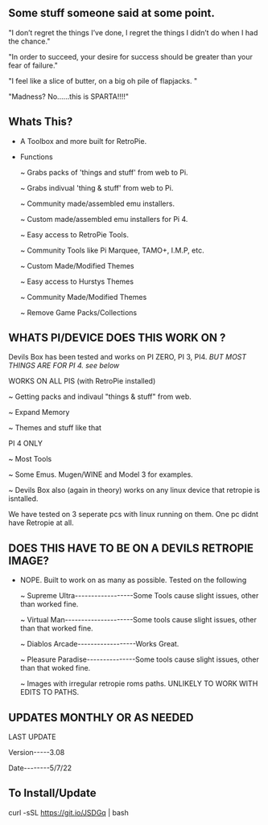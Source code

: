 ## Some stuff someone said at some point.

"I don’t regret the things I’ve done, I regret the things I didn’t do when I had the chance."

"In order to succeed, your desire for success should be greater than your fear of failure."

"I feel like a slice of butter, on a big oh pile of flapjacks. "

"Madness? No......this is SPARTA!!!!"

## Whats This? 

- A Toolbox and more built for RetroPie. 

- Functions
    
    ~ Grabs packs of 'things and stuff'  from web to Pi. 
    
    ~ Grabs indivual 'thing & stuff' from web to Pi.
    
    ~ Community made/assembled emu installers.

    ~ Custom made/assembled emu installers for Pi 4.
    
    ~ Easy access to RetroPie Tools.
    
    ~ Community Tools like Pi Marquee, TAMO+, I.M.P, etc. 
    
    ~ Custom Made/Modified Themes 
    
    ~ Easy access to Hurstys Themes
    
    ~ Community Made/Modified Themes
    
    ~ Remove Game Packs/Collections 
    
## WHATS PI/DEVICE DOES THIS WORK ON ?

Devils Box has been tested and works on PI ZERO, PI 3, PI4. *BUT MOST THINGS ARE FOR PI 4. see below*

WORKS ON ALL PIS (with RetroPie installed)
  
  ~ Getting packs and indivaul "things & stuff" from web.
  
  ~ Expand Memory
  
  ~ Themes and stuff like that
  
PI 4 ONLY 
  
  ~ Most Tools 
  
  ~ Some Emus. Mugen/WINE and Model 3 for examples.
  
  ~ 
Devils Box also (again in theory) works on any linux device that retropie is isntalled.

We have tested on 3 seperate pcs with linux running on them. One pc didnt have Retropie at all. 

## DOES THIS HAVE TO BE ON A DEVILS RETROPIE IMAGE?

- NOPE. Built to work on as many as possible. Tested on the following
  
  ~  Supreme Ultra------------------Some Tools cause slight issues, other than worked fine.
  
  ~ Virtual Man---------------------Some tools cause slight issues, other than that worked fine.
  
  ~ Diablos Arcade------------------Works Great.
  
  ~ Pleasure Paradise---------------Some tools cause slight issues, other than that woked fine.
  
  ~ Images with irregular retropie roms paths. UNLIKELY TO WORK WITH EDITS TO PATHS.
  
  
## UPDATES MONTHLY OR AS NEEDED 

LAST UPDATE 

Version-----3.08

Date--------5/7/22

## To Install/Update 

curl -sSL https://git.io/JSDGq | bash 

